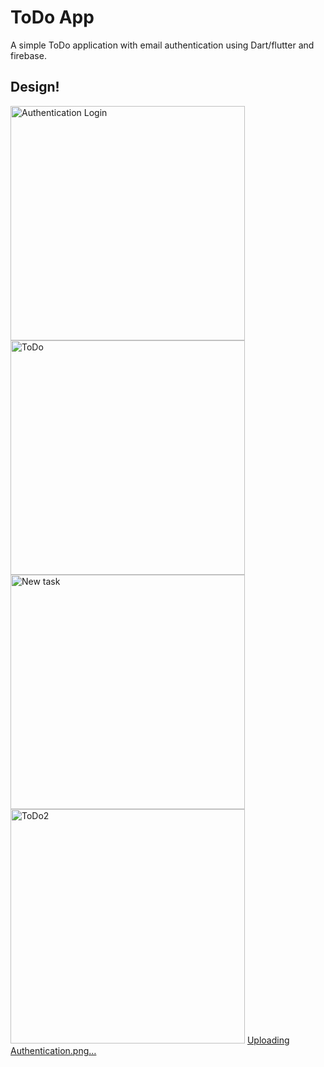 # ToDo App

A simple ToDo application with email authentication using Dart/flutter and firebase.

## Design!
<img width="375" alt="Authentication Login" src="https://user-images.githubusercontent.com/75137173/119633614-8b047e80-be2f-11eb-9971-a6c3237b4b7c.png"> <img width="375" alt="ToDo" src="https://user-images.githubusercontent.com/75137173/119633698-a1aad580-be2f-11eb-96db-35f9a67d40b9.png">
<img width="375" alt="New task" src="https://user-images.githubusercontent.com/75137173/119633704-a3749900-be2f-11eb-9a0d-5b2965831d4e.png">
<img width="375" alt="ToDo2" src="https://user-images.githubusercontent.com/75137173/119633806-ba1af000-be2f-11eb-89a9-68be7d18361a.png">
[Uploading Authentication.png…]()



